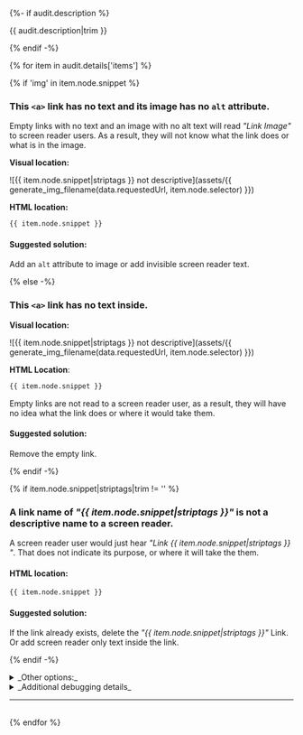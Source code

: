 {%- if audit.description %}

{{ audit.description|trim }}

{% endif -%}

{% for item in audit.details['items'] %}

{% if 'img' in item.node.snippet  %}

### This `<a>` link has no text and its image has no `alt` attribute.

Empty links with no text and an image with no alt text will read _"Link Image"_ to screen reader users. As a result, they will not know what the link does or what is in the image.

__Visual location:__

![{{ item.node.snippet|striptags }} not descriptive](assets/{{ generate_img_filename(data.requestedUrl, item.node.selector) }})

__HTML location:__

```html
{{ item.node.snippet }}
```

#### Suggested solution:
Add an `alt` attribute to image or add invisible screen reader text.

{% else -%}

### This `<a>` link has no text inside.

__Visual location:__

![{{ item.node.snippet|striptags }} not descriptive](assets/{{ generate_img_filename(data.requestedUrl, item.node.selector) }})

__HTML Location__:

```html
{{ item.node.snippet }}
```
Empty links are not read to a screen reader user, as a result, they will have no idea what the link does or where it would take them.

#### Suggested solution:

Remove the empty link.

{% endif -%}

{% if item.node.snippet|striptags|trim != '' %}

### A link name of _"{{ item.node.snippet|striptags }}"_ is not a descriptive name to a screen reader.

A screen reader user would just hear _"Link {{ item.node.snippet|striptags }} "_. That does not indicate its purpose, or where it will take the them.

#### HTML location:

```html
{{ item.node.snippet }}
```

#### Suggested solution:

If the link already exists, delete the _"{{ item.node.snippet|striptags }}"_ Link. Or add screen reader only text inside the link.

{% endif -%}

<details>
<summary>_Other options:_</summary>
{{ item.node.explanation|escape|replace('  ', '<br>') }}
</details>

<details>
<summary>_Additional debugging details_</summary>
Path:<br>
<code>{{ item.node.path }}</code><br>
Selector:<br>
<code>{{ item.node.selector }}</code>
</details>

<hr>

<br>
{% endfor %}